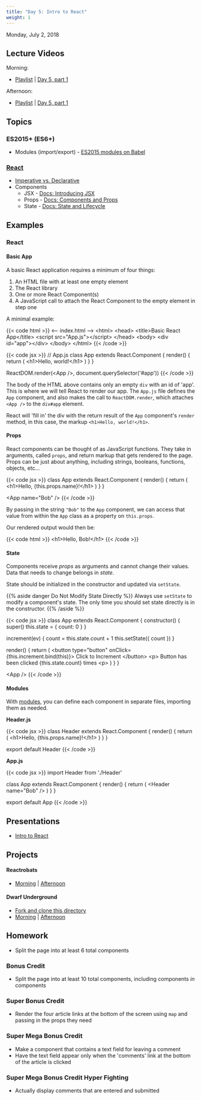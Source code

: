 ```yaml
---
title: "Day 5: Intro to React"
weight: 1
---
```


<date>Monday, July 2, 2018</date>

## Lecture Videos

Morning:

* [Playlist](https://www.youtube.com/playlist?list=PLuT2TqJuwaY8afDn9R0pVYZd9HzhsaP5V) | [Day 5, part 1](https://www.youtube.com/watch?v=WcZqhIcFpac&t=0s&list=PLuT2TqJuwaY8afDn9R0pVYZd9HzhsaP5V&index=50)

Afternoon:

* [Playlist](https://www.youtube.com/watch?v=czNa5ix1vFs&list=PLuT2TqJuwaY-b1gN7b0NmF3GQ9_KHCxYG) | [Day 5, part 1]()

## Topics

### ES2015+ (ES6+)
* Modules (import/export) - [ES2015 modules on Babel](https://babeljs.io/learn-es2015/#ecmascript-2015-features-modules)

### [React](https://facebook.github.io/react/)
* [Imperative vs. Declarative](https://tylermcginnis.com/imperative-vs-declarative-programming/)
* Components
  * JSX - [Docs: Introducing JSX](https://facebook.github.io/react/docs/introducing-jsx.html)
  * Props - [Docs: Components and Props](https://facebook.github.io/react/docs/components-and-props.html)
  * State - [Docs: State and Lifecycle](https://facebook.github.io/react/docs/state-and-lifecycle.html)

## Examples

### React

#### Basic App
A basic React application requires a minimum of four things:

1. An HTML file with at least one empty element
2. The React library
3. One or more React Component(s)
4. A JavaScript call to attach the React Component to the empty element in step one

A minimal example:

{{< code html >}}
&lt;-- index.html --&gt;
&lt;html&gt;
  &lt;head&gt;
    &lt;title&gt;Basic React App&lt;/title&gt;
    &lt;script src=&quot;App.js&quot;&gt;&lt;/script&gt;
  &lt;/head&gt;
  &lt;body&gt;
    &lt;div id=&quot;app&quot;&gt;&lt;/div&gt;
  &lt;/body&gt;
&lt;/html&gt;
{{< /code >}}

{{< code jsx >}}
// App.js
class App extends React.Component {
  render() {
    return (
      &lt;h1&gt;Hello, world!&lt;/h1&gt;
    )
  }
}

ReactDOM.render(&lt;App /&gt;, document.querySelector('#app'))
{{< /code >}}

The body of the HTML above contains only an empty `div` with an id of 'app'.  This is where we will tell React to render our app. The `App.js` file defines the `App` component, and also makes the call to `ReactDOM.render`, which attaches `<App />` to the `div#app` element.

React will 'fill in' the div with the return result of the `App` component's `render` method, in this case, the markup `<h1>Hello, world!</h1>`.

#### Props

React components can be thought of as JavaScript functions.  They take in arguments, called `props`, and return markup that gets rendered to the page. Props can be just about anything, including strings, booleans, functions, objects, etc...

{{< code jsx >}}
class App extends React.Component {
  render() {
    return (
      &lt;h1&gt;Hello, {this.props.name}!&lt;/h1&gt;
    )
  }
}

&lt;App name=&quot;Bob&quot; /&gt;
{{< /code >}}

By passing in the string `"Bob"` to the `App` component, we can access that value from within the `App` class as a property on `this.props`.

Our rendered output would then be:

{{< code html >}}
&lt;h1&gt;Hello, Bob!&lt;/h1&gt;
{{< /code >}}

#### State

Components receive _props_ as arguments and cannot change their values. Data that needs to change belongs in _state_.

State should be initialized in the constructor and updated via `setState`.

{{% aside danger Do Not Modify State Directly %}}
Always use `setState` to modify a component's state. The only time you should set state directly is in the constructor.
{{% /aside %}}

{{< code jsx >}}
class App extends React.Component {
  constructor() {
    super()
    this.state = {
      count: 0
    }
  }

  increment(ev) {
    count = this.state.count + 1
    this.setState({ count })
  }

  render() {
    return (
      &lt;button type="button" onClick={this.increment.bind(this)}&gt;
        Click to Increment
      &lt;/button&gt;
      &lt;p&gt;
        Button has been clicked {this.state.count} times
      &lt;p&gt;
    )
  }
}

&lt;App /&gt;
{{< /code >}}

#### Modules

With [modules](https://babeljs.io/learn-es2015/#ecmascript-2015-features-modules), you can define each component in separate files, importing them as needed.

**Header.js**

{{< code jsx >}}
class Header extends React.Component {
  render() {
    return (
      &lt;h1&gt;Hello, {this.props.name}!&lt;/h1&gt;
    )
  }
}

export default Header
{{< /code >}}

**App.js**

{{< code jsx >}}
import Header from './Header'

class App extends React.Component {
  render() {
    return (
      &lt;Header name=&quot;Bob&quot; /&gt;
    )
  }
}

export default App
{{< /code >}}

## Presentations

* <a target="_blank" href="/intro-to-react.pdf">Intro to React</a>

## Projects

#### Reactrobats 
* [Morning](https://codepen.io/dstrus/professor/ERMVGw/) | [Afternoon]()

#### Dwarf Underground
* [Fork and clone this directory](https://github.com/xtbc18s3/dwarf-underground)
* [Morning](https://github.com/xtbc18s3/dwarf-morning) | [Afternoon]()

## Homework

* Split the page into at least 6 total components

### Bonus Credit

* Split the page into at least 10 total components, including components *in* components

### Super Bonus Credit

* Render the four article links at the bottom of the screen using `map` and passing in the props they need

### Super Mega Bonus Credit

* Make a component that contains a text field for leaving a comment
* Have the text field appear only when the 'comments' link at the bottom of the article is clicked

### Super Mega Bonus Credit Hyper Fighting

* Actually display comments that are entered and submitted
